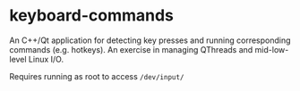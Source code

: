 # keyboard-commands

An C++/Qt application for detecting key presses and running corresponding commands (e.g. hotkeys). An exercise in managing QThreads and mid-low-level Linux I/O.

Requires running as root to access `/dev/input/`
